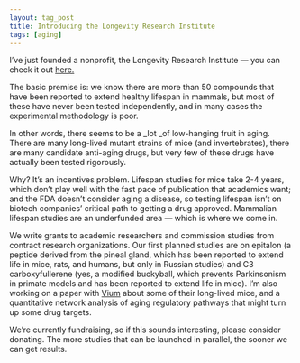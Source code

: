 ```yaml
---
layout: tag_post
title: Introducing the Longevity Research Institute
tags: [aging]
---
```



I’ve just founded a nonprofit, the Longevity Research Institute — you can check it out [here.](https://thelri.org/)

The basic premise is: we know there are more than 50 compounds that have been reported to extend healthy lifespan in mammals, but most of these have never been tested independently, and in many cases the experimental methodology is poor.

In other words, there seems to be a _lot _of low-hanging fruit in aging.  There are many long-lived mutant strains of mice (and invertebrates), there are many candidate anti-aging drugs, but very few of these drugs have actually been tested rigorously.

Why?  It’s an incentives problem.  Lifespan studies for mice take 2-4 years, which don’t play well with the fast pace of publication that academics want; and the FDA doesn’t consider aging a disease, so testing lifespan isn’t on biotech companies’ critical path to getting a drug approved.  Mammalian lifespan studies are an underfunded area — which is where we come in.

We write grants to academic researchers and commission studies from contract research organizations.  Our first planned studies are on epitalon (a peptide derived from the pineal gland, which has been reported to extend life in mice, rats, and humans, but only in Russian studies) and C3 carboxyfullerene (yes, a modified buckyball, which prevents Parkinsonism in primate models and has been reported to extend life in mice).  I’m also working on a paper with [Vium](http://www.vium.com/) about some of their long-lived mice, and a quantitative network analysis of aging regulatory pathways that might turn up some drug targets.

We’re currently fundraising, so if this sounds interesting, please consider donating. The more studies that can be launched in parallel, the sooner we can get results.
